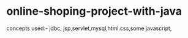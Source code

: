 # online-shoping-project-with-java

concepts used:- jdbc, jsp,servlet,mysql,html.css,some javascript,
